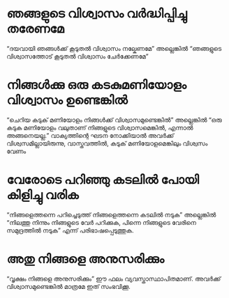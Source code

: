 # ഞങ്ങളുടെ വിശ്വാസം വർദ്ധിപ്പിച്ചു തരേണമേ
“ദയവായി ഞങ്ങൾക്ക് കൂടുതൽ വിശ്വാസം നല്കേണമേ” അല്ലെങ്കിൽ “ഞങ്ങളുടെ വിശ്വാസത്തോട് കൂടുതൽ വിശ്വാസം ചേർക്കേണമേ”
# നിങ്ങൾക്കു ഒരു കടകുമണിയോളം വിശ്വാസം ഉണ്ടെങ്കിൽ
“ചെറിയ കടുക് മണിയോളം നിങ്ങൾക്ക് വിശ്വാസമുണ്ടെങ്കിൽ” അല്ലെങ്കിൽ “ഒരു കടുക മണിയോളം വലുതാണ് നിങ്ങളുടെ വിശ്വാസമെങ്കിൽ, എന്നാൽ അങ്ങനെയല്ല.” വാക്യത്തിന്റെ ഘടന നോക്കിയാൽ അവർക്ക് വിശ്വസമില്ലായിരുന്നു, വാസ്തവത്തിൽ, കടുക് മണിയോളമെങ്കിലും വിശ്വസം വേണം 
# വേരോടെ പറിഞ്ഞു കടലിൽ പോയി കിളിച്ചു വരിക 
“നിങ്ങളെത്തന്നെ പറിച്ചെടുത്ത് നിങ്ങളെത്തന്നെ കടലിൽ നടുക” അല്ലെങ്കിൽ “നിലത്തു നിന്നും നിങ്ങളുടെ വേർ പറിക്കുക, പിന്നെ നിങ്ങളുടെ വേരിനെ സമുദ്രത്തിൽ നടുക” എന്ന് പരിഭാഷപ്പെടുത്തുക.
# അതു നിങ്ങളെ അനുസരിക്കും
“വൃക്ഷം നിങ്ങളെ അനുസരിക്കും” ഈ ഫലം വ്യവസ്താസ്ഥാപിതമാണ്. അവർക്ക് വിശ്വാസമുണ്ടെങ്കിൽ മാത്രമേ ഇത് സംഭവിക്കൂ.
